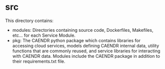 src
=============================================================================

This directory contains:

- modules: Directories containing source code, Dockerfiles, Makefiles, etc... for each Service Module.
- pkg: The CAENDR python package which contains libraries for accessing cloud services, models defining CAENDR internal data, utility functions that are commonly reused, and service libraries for interacting with CAENDR data. Modules include the CAENDR package in addition to their requirements.txt file.
